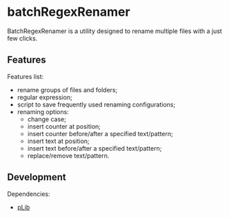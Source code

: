 # batchRegexRenamer
BatchRegexRenamer is a utility designed to rename multiple files with a just few clicks. 

## Features
Features list:
  * rename groups of files and folders;
  * regular expression;
  * script to save frequently used renaming configurations;
  * renaming options:
    * change case;
    * insert counter at position;
    * insert counter before/after a specified text/pattern;
    * insert text at position;
    * insert text before/after a specified text/pattern;
    * replace/remove text/pattern.

## Development
Dependencies:
  * [pLib](https://github.com/pasdam/pLib)
